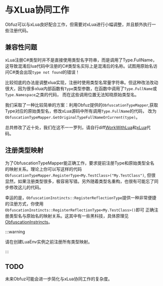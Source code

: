# 与XLua协同工作

Obfuz可以与xLua良好配合工作，但需要对xLua进行小幅调整，并且额外执行一些注册代码。

## 兼容性问题

xLua注册C#类型时并不是直接使用类型名字符串，而是调用了Type.FullName，这导致混淆后lua代码中注册的C#类型名实际上是混淆后的名称。试图用原始名访问C#类会出现`type not found`的错误！

比较彻底的办法是调整xlua实现，注册时使用类型名常量字符串。但这种改法改动很大，因为很多xlua内部函数有`Type`类型参数，在函数中调用了`Type.FullName`或`Type.Namespace`之类的代码，
而在这些调用位置无法知晓原始类型名。

我们采取了一种比较简单的方案：利用Obfuz提供的`ObfuscationTypeMapper`,获取Type对应的原始类型名，修改xLua源码中所有调用`Type.FullName`的代码，
改为`ObfuscationTypeMapper.GetOriginalTypeFullNameOrCurrent(type)`。

总共修改了近十处，我们在这不一一罗列，请自行diff[WorkWithLua](https://github.com/focus-creative-games/obfuz-samples/tree/main/WorkWithXLua)和[xLua](https://github.com/Tencent/xLua/tree/master)代码。

## 注册类型映射

为了ObfuscationTypeMapper能正确工作，要求提前注册Type和原始类型全名的映射关系。理论上你可以写这样的代码`ObfuscationTypeMapper.RegisterType<My.TestClass>("My.TestClass")`,
但很显然，如果注册类型很多，极容易写错。另外随着类型名重构，也很有可能忘了同步修改这儿的代码。

幸运的是，`ObfuscationInstincts::RegisterReflectionType`提供一种非常便捷的注册方式，你使用`ObfuscationInstincts::RegisterReflectionType<My.TestClass>()`即可
正确注册类型名与原始名的映射关系。这其中有一些黑科技，具体原理见[ObfuscationInstrincts](../obfuscation-instincts)。

:::warning

请在创建LuaEnv实例之前注册所有类型映射。

:::

## TODO

未来Obfuz可能会进一步简化与xLua协同工作的复杂度。
